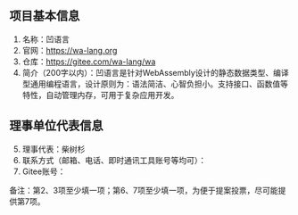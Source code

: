 ## 项目基本信息
1. 名称：凹语言
2. 官网：https://wa-lang.org
3. 仓库：https://gitee.com/wa-lang/wa
4. 简介（200字以内）：凹语言是针对WebAssembly设计的静态数据类型、编译型通用编程语言，设计原则为：语法简洁、心智负担小。支持接口、函数值等特性，自动管理内存，可用于复杂应用开发。

## 理事单位代表信息
5. 理事代表：柴树杉
6. 联系方式（邮箱、电话、即时通讯工具账号等均可）：
7. Gitee账号：

备注：第2、3项至少填一项；第6、7项至少填一项，为便于提案投票，尽可能提供第7项。
